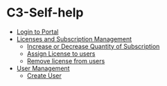 # C3-Self-help
<!-- TOC -->
* [Login to Portal](/docs/Login-to-Portal.md)  
* [Licenses and Subscription Management](/docs/Licenses-and-Subscription-Management.md)  
    * [Increase or Decrease Quantity of Subscription](/docs/Licenses-and-Subscription-Management.md#increase-or-decrease-quantity-of-subscription)  
    * [Assign License to users](/docs/Licenses-and-Subscription-Management.md#assign-license-to-users)  
    * [Remove license from users](/docs/Licenses-and-Subscription-Management.md#remove-license-from-users)  
* [User Management](/docs/User-Management.md)  
    * [Create User](/docs/User-Management.md#create-user)  

    

<!-- TOC -->

